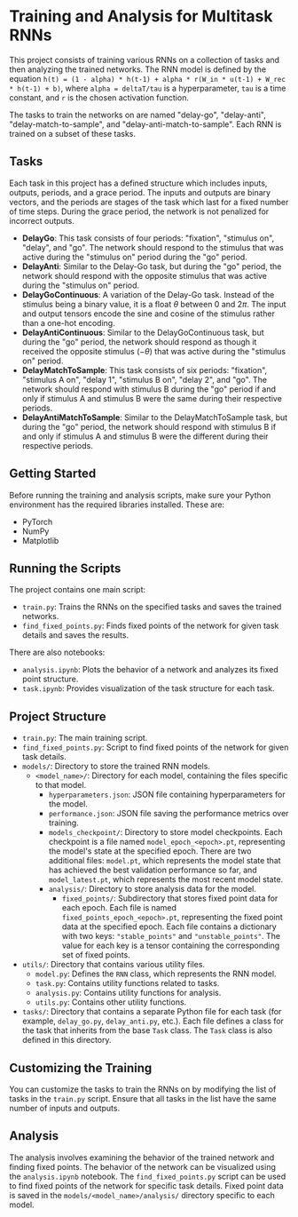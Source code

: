 # Training and Analysis for Multitask RNNs

This project consists of training various RNNs on a collection of tasks and then analyzing the trained networks. The RNN model is defined by the equation `h(t) = (1 - alpha) * h(t-1) + alpha * r(W_in * u(t-1) + W_rec * h(t-1) + b)`, where `alpha = deltaT/tau` is a hyperparameter, `tau` is a time constant, and `r` is the chosen activation function.

The tasks to train the networks on are named "delay-go", "delay-anti", "delay-match-to-sample", and "delay-anti-match-to-sample". Each RNN is trained on a subset of these tasks.

## Tasks

Each task in this project has a defined structure which includes inputs, outputs, periods, and a grace period. The inputs and outputs are binary vectors, and the periods are stages of the task which last for a fixed number of time steps. During the grace period, the network is not penalized for incorrect outputs.

- **DelayGo**: This task consists of four periods: "fixation", "stimulus on", "delay", and "go". The network should respond to the stimulus that was active during the "stimulus on" period during the "go" period.
- **DelayAnti**: Similar to the Delay-Go task, but during the "go" period, the network should respond with the opposite stimulus that was active during the "stimulus on" period.
- **DelayGoContinuous**: A variation of the Delay-Go task. Instead of the stimulus being a binary value, it is a float $\theta$ between $0$ and $2\pi$. The input and output tensors encode the sine and cosine of the stimulus rather than a one-hot encoding.
- **DelayAntiContinuous**: Similar to the DelayGoContinuous task, but during the "go" period, the network should respond as though it received the opposite  stimulus ($-\theta$) that was active during the "stimulus on" period.
- **DelayMatchToSample**: This task consists of six periods: "fixation", "stimulus A on", "delay 1", "stimulus B on", "delay 2", and "go". The network should respond with stimulus B during the "go" period if and only if stimulus A and stimulus B were the same during their respective periods.
- **DelayAntiMatchToSample**: Similar to the DelayMatchToSample task, but during the "go" period, the network should respond with stimulus B if and only if stimulus A and stimulus B were the different during their respective periods.



## Getting Started

Before running the training and analysis scripts, make sure your Python environment has the required libraries installed. These are:

- PyTorch
- NumPy
- Matplotlib

## Running the Scripts

The project contains one main script:

- `train.py`: Trains the RNNs on the specified tasks and saves the trained networks.
- `find_fixed_points.py`: Finds fixed points of the network for given task details and saves the results.

There are also notebooks:

- `analysis.ipynb`: Plots the behavior of a network and analyzes its fixed point structure.
- `task.ipynb`: Provides visualization of the task structure for each task.

## Project Structure

- `train.py`: The main training script.
- `find_fixed_points.py`: Script to find fixed points of the network for given task details.
- `models/`: Directory to store the trained RNN models.
  - `<model_name>/`: Directory for each model, containing the files specific to that model.
    - `hyperparameters.json`: JSON file containing hyperparameters for the model.
    - `performance.json`: JSON file saving the performance metrics over training.
    - `models_checkpoint/`: Directory to store model checkpoints. Each checkpoint is a file named `model_epoch_<epoch>.pt`, representing the model's state at the specified epoch. There are two additional files: `model.pt`, which represents the model state that has achieved the best validation performance so far, and `model_latest.pt`, which represents the most recent model state.
    - `analysis/`: Directory to store analysis data for the model. 
      - `fixed_points/`: Subdirectory that stores fixed point data for each epoch. Each file is named `fixed_points_epoch_<epoch>.pt`, representing the fixed point data at the specified epoch. Each file contains a dictionary with two keys: `"stable_points"` and `"unstable_points"`. The value for each key is a tensor containing the corresponding set of fixed points.
- `utils/`: Directory that contains various utility files.
  - `model.py`: Defines the `RNN` class, which represents the RNN model.
  - `task.py`: Contains utility functions related to tasks.
  - `analysis.py`: Contains utility functions for analysis.
  - `utils.py`: Contains other utility functions.
- `tasks/`: Directory that contains a separate Python file for each task (for example, `delay_go.py`, `delay_anti.py`, etc.). Each file defines a class for the task that inherits from the base `Task` class. The `Task` class is also defined in this directory.


## Customizing the Training

You can customize the tasks to train the RNNs on by modifying the list of tasks in the `train.py` script. Ensure that all tasks in the list have the same number of inputs and outputs.

## Analysis

The analysis involves examining the behavior of the trained network and finding fixed points. The behavior of the network can be visualized using the `analysis.ipynb` notebook. The `find_fixed_points.py` script can be used to find fixed points of the network for specific task details. Fixed point data is saved in the `models/<model_name>/analysis/` directory specific to each model.
